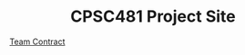 <h1 align="center">
  CPSC481 Project Site
</h1>

[Team Contract](https://github.com/awave1/cpsc481-project/blob/master/content/TeamContract.pdf)

